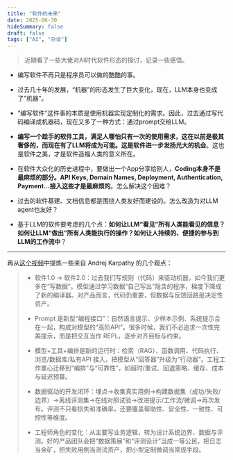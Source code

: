 ```yaml
---
title: "软件的未来"
date: 2025-06-30
hideSummary: false
draft: false
tags: ["AI", "杂谈"]
---
```


> 近期看了一些大佬对AI时代软件形态的探讨，记录一些感悟。

- 编写软件不再只是程序员可以做的酷酷的事。

- 过去几十年的发展，“机器”的形态发生了巨大变化，现在，LLM本身也变成了“机器”。

- “编写软件”这件事的本质是使用机器实现定制化的需求。因此，过去通过写代码编译成机器码，现在又多了一种方式：通过prompt交给LLM。

- **编写一个趁手的软件工具，满足人哪怕只有一次的使用需求，这在以前是极其奢侈的，而现在有了LLM将成为可能。这是软件进一步发扬光大的机会**。这也是软件之美，才是软件造福人类的意义所在。

- 在软件大众化的历史进程中，要做出一个App分享给别人，**Coding本身不是最麻烦的部分。API Keys, Domain Names, Deployment, Authentication, Payment...接入这些才是最麻烦的**。怎么解决这个困难？

- 过去的软件基建、文档信息都是围绕人类友好而建设的。怎么改造为对LLM agent也友好？

- 基于LLM的软件要考虑的几个点：**如何让LLM“看见”所有人类能看见的信息？如何让LLM“做出”所有人类能执行的操作？如何让人持续的、便捷的参与到LLM的工作流中**？

---

再从[这个视频](https://www.youtube.com/watch?v=LCEmiRjPEtQ)中提炼一些来自 Andrej Karpathy 的几个观点：

> - 软件1.0 → 软件2.0：过去我们写规则（代码）来驱动机器，如今我们更多在“写数据”。模型通过学习数据“自己写出”隐含的程序，梯度下降成了新的编译器。对产品而言，代码仍重要，但数据与反馈回路是决定性资产。
>
> - Prompt 是新型“编程接口”：自然语言提示、少样本示例、系统提示合在一起，构成对模型的“高阶API”。很多时候，我们不必追求一次性完美提示，而是把交互当作 REPL，逐步对齐目标与约束。
>
> - 模型+工具+编排是新的运行时：检索（RAG）、函数调用、代码执行、浏览/数据库/私有API 接入，把模型从“回答器”升级为“行动器”。工程工作重心迁移到“编排”与“可靠性”，如超时/重试、回退策略、缓存、成本与延迟预算。
>
> - 数据驱动的开发闭环：埋点→收集真实用例→构建数据集（成功/失败/边界）→离线评测集→在线对照试验→改进提示/工作流/微调→再次发布。评测不只看损失和准确率，还要覆盖帮助性、安全性、一致性、可控性等维度。
>
> - 工程师角色的变化：从主要写业务逻辑，转为设计系统边界、数据与评测。好的产品团队会把“数据策展”和“评测设计”当成一等公民，把日志当金矿，把失败用例当测试资产，把小型定制微调当常规手段。